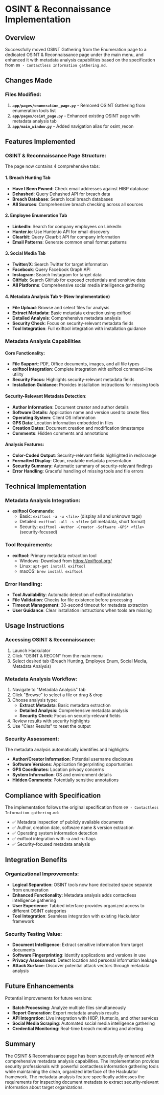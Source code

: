 # OSINT & Reconnaissance Implementation

## Overview
Successfully moved OSINT Gathering from the Enumeration page to a dedicated OSINT & Reconnaissance page under the main menu, and enhanced it with metadata analysis capabilities based on the specification from `09 - Contactless Information gathering.md`.

## Changes Made

### Files Modified:
1. **`app/pages/enumeration_page.py`** - Removed OSINT Gathering from enumeration tools list
2. **`app/pages/osint_page.py`** - Enhanced existing OSINT page with metadata analysis tab
3. **`app/main_window.py`** - Added navigation alias for osint_recon

## Features Implemented

### OSINT & Reconnaissance Page Structure:
The page now contains 4 comprehensive tabs:

#### 1. **Breach Hunting Tab**
- **Have I Been Pwned**: Check email addresses against HIBP database
- **Dehashed**: Query Dehashed API for breach data
- **Breach Database**: Search local breach databases
- **All Sources**: Comprehensive breach checking across all sources

#### 2. **Employee Enumeration Tab**
- **LinkedIn**: Search for company employees on LinkedIn
- **Hunter.io**: Use Hunter.io API for email discovery
- **Clearbit**: Query Clearbit API for company information
- **Email Patterns**: Generate common email format patterns

#### 3. **Social Media Tab**
- **Twitter/X**: Search Twitter for target information
- **Facebook**: Query Facebook Graph API
- **Instagram**: Search Instagram for target data
- **GitHub**: Search GitHub for exposed credentials and sensitive data
- **All Platforms**: Comprehensive social media intelligence gathering

#### 4. **Metadata Analysis Tab** ✨ (New Implementation)
- **File Upload**: Browse and select files for analysis
- **Extract Metadata**: Basic metadata extraction using exiftool
- **Detailed Analysis**: Comprehensive metadata analysis
- **Security Check**: Focus on security-relevant metadata fields
- **Tool Integration**: Full exiftool integration with installation guidance

### Metadata Analysis Capabilities

#### Core Functionality:
- **File Support**: PDF, Office documents, images, and all file types
- **exiftool Integration**: Complete integration with exiftool command-line utility
- **Security Focus**: Highlights security-relevant metadata fields
- **Installation Guidance**: Provides installation instructions for missing tools

#### Security-Relevant Metadata Detection:
- **Author Information**: Document creator and author details
- **Software Details**: Application name and version used to create files
- **Operating System**: Client OS information
- **GPS Data**: Location information embedded in files
- **Creation Dates**: Document creation and modification timestamps
- **Comments**: Hidden comments and annotations

#### Analysis Features:
- **Color-Coded Output**: Security-relevant fields highlighted in red/orange
- **Formatted Display**: Clean, readable metadata presentation
- **Security Summary**: Automatic summary of security-relevant findings
- **Error Handling**: Graceful handling of missing tools and file errors

## Technical Implementation

### Metadata Analysis Integration:
- **exiftool Commands**: 
  - Basic: `exiftool -a -u <file>` (display all and unknown tags)
  - Detailed: `exiftool -all -s <file>` (all metadata, short format)
  - Security: `exiftool -Author -Creator -Software -GPS* <file>` (security-focused)

### Tool Requirements:
- **exiftool**: Primary metadata extraction tool
  - Windows: Download from https://exiftool.org/
  - Linux: `apt-get install exiftool`
  - macOS: `brew install exiftool`

### Error Handling:
- **Tool Availability**: Automatic detection of exiftool installation
- **File Validation**: Checks for file existence before processing
- **Timeout Management**: 30-second timeout for metadata extraction
- **User Guidance**: Clear installation instructions when tools are missing

## Usage Instructions

### Accessing OSINT & Reconnaissance:
1. Launch Hackulator
2. Click "OSINT & RECON" from the main menu
3. Select desired tab (Breach Hunting, Employee Enum, Social Media, Metadata Analysis)

### Metadata Analysis Workflow:
1. Navigate to "Metadata Analysis" tab
2. Click "Browse" to select a file or drag & drop
3. Choose analysis type:
   - **Extract Metadata**: Basic metadata extraction
   - **Detailed Analysis**: Comprehensive metadata analysis
   - **Security Check**: Focus on security-relevant fields
4. Review results with security highlights
5. Use "Clear Results" to reset the output

### Security Assessment:
The metadata analysis automatically identifies and highlights:
- **Author/Creator Information**: Potential username disclosure
- **Software Versions**: Application fingerprinting opportunities
- **GPS Coordinates**: Location privacy concerns
- **System Information**: OS and environment details
- **Hidden Comments**: Potentially sensitive annotations

## Compliance with Specification

The implementation follows the original specification from `09 - Contactless Information gathering.md`:
- ✅ Metadata inspection of publicly available documents
- ✅ Author, creation date, software name & version extraction
- ✅ Operating system information detection
- ✅ exiftool integration with -a and -u flags
- ✅ Security-focused metadata analysis

## Integration Benefits

### Organizational Improvements:
- **Logical Separation**: OSINT tools now have dedicated space separate from enumeration
- **Enhanced Functionality**: Metadata analysis adds contactless intelligence gathering
- **User Experience**: Tabbed interface provides organized access to different OSINT categories
- **Tool Integration**: Seamless integration with existing Hackulator framework

### Security Testing Value:
- **Document Intelligence**: Extract sensitive information from target documents
- **Software Fingerprinting**: Identify applications and versions in use
- **Privacy Assessment**: Detect location and personal information leakage
- **Attack Surface**: Discover potential attack vectors through metadata analysis

## Future Enhancements

Potential improvements for future versions:
- **Batch Processing**: Analyze multiple files simultaneously
- **Report Generation**: Export metadata analysis results
- **API Integration**: Live integration with HIBP, Hunter.io, and other services
- **Social Media Scraping**: Automated social media intelligence gathering
- **Credential Monitoring**: Real-time breach monitoring and alerting

## Summary

The OSINT & Reconnaissance page has been successfully enhanced with comprehensive metadata analysis capabilities. The implementation provides security professionals with powerful contactless information gathering tools while maintaining the clean, organized interface of the Hackulator framework. The metadata analysis feature specifically addresses the requirements for inspecting document metadata to extract security-relevant information about target organizations.